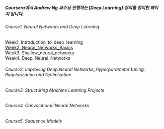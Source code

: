 ##### Coursera에서 Andrew Ng 교수님 진행하는 [Deep Learning] 강의를 정리한 페이지 입니다.


###### Course1. Neural Networks and Deep Learning
Week1. Introduction_to_deep_learning      
<a href="https://rawgit.com/notyetend/DeepLearning_AndrewNg/master/notes/Course1Week2_Neural_Networks_Basics.html" target="_blank">Week2. Neural_Networks_Basics</a>      
Week3. Shallow_neural_networks      
Week4. Deep_Neural_Networks      

###### Course2. Improving Deep Neural Networks_Hyperparameter tuning, Regularization and Optimization

###### Course3. Structuring Machine Learning Projects

###### Course4. Convolutional Neural Networks

###### Course5. Sequence Models
